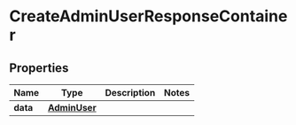 

# CreateAdminUserResponseContainer


## Properties

| Name | Type | Description | Notes |
|------------ | ------------- | ------------- | -------------|
|**data** | [**AdminUser**](AdminUser.md) |  |  |



